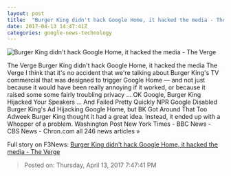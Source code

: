 ```yaml
---
layout: post
title:  "Burger King didn't hack Google Home, it hacked the media - The Verge"
date: 2017-04-13 14:47:41Z
categories: google-news-technology
---
```


![Burger King didn't hack Google Home, it hacked the media - The Verge](https://cdn0.vox-cdn.com/thumbor/SsjjFrHU9k21hy9R2CGHCnFWzic=/0x212:2040x1360/1600x900/cdn0.vox-cdn.com/uploads/chorus_image/image/54236461/vrg_1228_google_home_01_2_2.1492094847.jpg)

The Verge Burger King didn't hack Google Home, it hacked the media The Verge I think that it's no accident that we're talking about Burger King's TV commercial that was designed to trigger Google Home — and not just because it would have been really annoying if it worked, or because it raised some some fairly troubling privacy ... OK Google, Burger King Hijacked Your Speakers ... And Failed Pretty Quickly NPR Google Disabled Burger King's Ad Hijacking Google Home, but BK Got Around That Too Adweek Burger King thought it had a great idea. Instead, it ended up with a Whopper of a problem. Washington Post New York Times - BBC News - CBS News - Chron.com all 246 news articles »


Full story on F3News: [Burger King didn't hack Google Home, it hacked the media - The Verge](http://www.f3nws.com/n/QVPpJJ)

> Posted on: Thursday, April 13, 2017 7:47:41 PM
